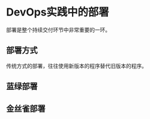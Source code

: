 # DevOps实践中的部署



部署是整个持续交付环节中非常重要的一环。





## 部署方式

传统方式的部署，往往使用新版本的程序替代旧版本的程序。





## 蓝绿部署





## 金丝雀部署

